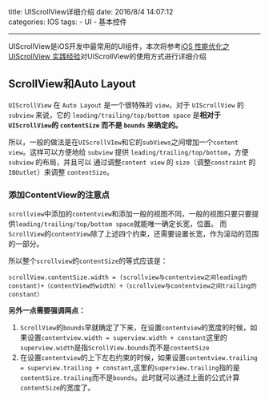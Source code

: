 title: UIScrollView详细介绍
date: 2016/8/4 14:07:12  
categories: IOS
tags: 
	- UI
	- 基本控件
	
---

UIScrollView是iOS开发中最常用的UI组件，本次将参考[iOS 性能优化之 UIScrollView 实践经验](https://my.oschina.net/zhxx/blog/620969#OSC_h3_11)对UIScrollView的使用方式进行详细介绍
<!--more-->

## ScrollView和Auto Layout
`UIScrollView` 在 `Auto Layout` 是一个很特殊的 `view`，对于 `UIScrollView` 的 `subview` 来说，它的 `leading/trailing/top/bottom space` 是**相对于 `UIScrollView`的 `contentSize` 而不是 `bounds` 来确定的。**

所以，一般的做法是在`UIScrollVIew`和它的`subViews`之间增加一个`content view`。这样可以方便地给 `subview` 提供 `leading/trailing/top/bottom`，方便 `subview` 的布局，并且可以 通过调整`content view` 的 `size`（调整`constraint` 的 `IBOutlet`）来调整 `contentSize`。

### 添加ContentView的注意点
`scrollview`中添加的`contentview`和添加一般的视图不同，一般的视图只要只要提供`leading/trailing/top/bottom space`就能唯一确定长宽，位置。
而`ScrollView`的`contentView`除了上述四个约束，还需要设置长宽，作为滚动的范围的一部分。

所以整个`scrollview`的`contentSize`的等式应该是：
```
scrollView.contentSize.width = (scrollview与contentview之间leading的constant)+（contentView的width）+（scrollview与contentview之间trailing的constant）
```

**另外一点需要强调两点：**
1. `ScrollView`的`bounds`早就确定了下来，在设置`contentview`的宽度的时候，如果设置`contentview.width = superview.width + constant`这里的`superview.width`是指`ScrollView.bounds`而不是`contentSize`
2. 在设置`contentview`的上下左右约束的时候，如果设置`contentview.trailing = superview.trailing + constant`,这里的`superview.trailing`指的是`contentSize.trailing`而不是`bounds`。此时就可以通过上面的公式计算`contentSize`的宽度了。

